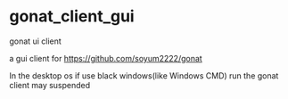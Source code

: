 # gonat_client_gui
gonat ui client

a gui client for https://github.com/soyum2222/gonat

In the desktop os if use black windows(like Windows CMD) run the gonat client may suspended 
